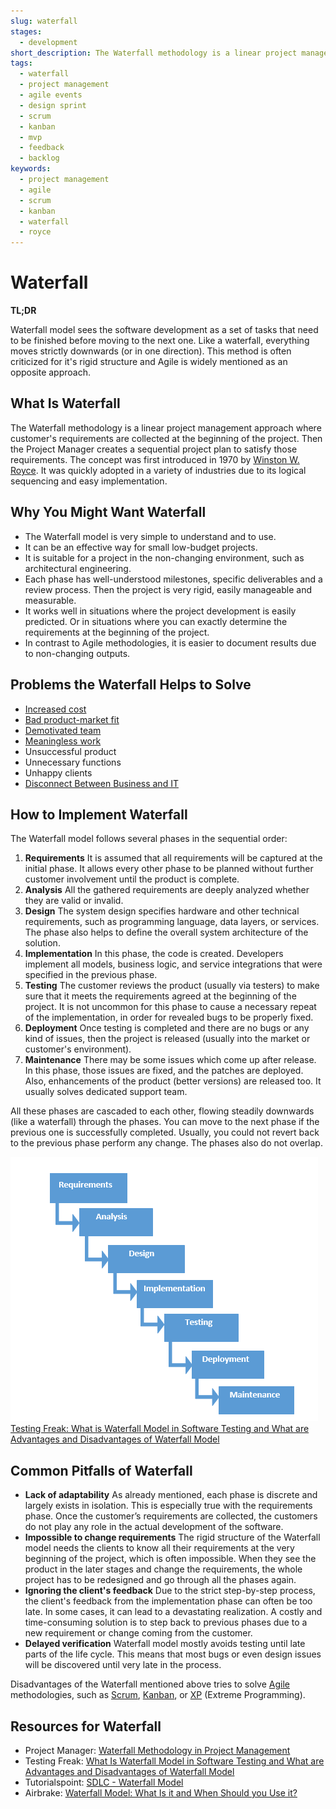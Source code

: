 ```yaml
---
slug: waterfall
stages:
  - development
short_description: The Waterfall methodology is a linear project management approach where customer's requirements are collected at the beginning of the project. Then a sequential project plan is created to satisfy those requirements. The concept is appropriate for small and clear projects.
tags:
  - waterfall
  - project management
  - agile events
  - design sprint
  - scrum
  - kanban
  - mvp
  - feedback
  - backlog
keywords:
  - project management
  - agile
  - scrum
  - kanban
  - waterfall
  - royce
---
```


# Waterfall

**TL;DR**

Waterfall model sees the software development as a set of tasks that need to be finished before moving to the next one. Like a waterfall, everything moves strictly downwards (or in one direction). This method is often criticized for it's rigid structure and Agile is widely mentioned as an opposite approach.

## What Is Waterfall

The Waterfall methodology is a linear project management approach where customer's requirements are collected at the beginning of the project. Then the Project Manager creates a sequential project plan to satisfy those requirements. The concept was first introduced in 1970 by [Winston W. Royce](https://en.wikipedia.org/wiki/Winston_W._Royce). It was quickly adopted in a variety of industries due to its logical sequencing and easy implementation.

## Why You Might Want Waterfall

- The Waterfall model is very simple to understand and to use.
- It can be an effective way for small low-budget projects.
- It is suitable for a project in the non-changing environment, such as architectural engineering.
- Each phase has well-understood milestones, specific deliverables and a review process. Then the project is very rigid, easily manageable and measurable.
- It works well in situations where the project development is easily predicted. Or in situations where you can exactly determine the requirements at the beginning of the project.
- In contrast to Agile methodologies, it is easier to document results due to non-changing outputs.

## Problems the Waterfall Helps to Solve

- [Increased cost](/problems/increased-cost)
- [Bad product-market fit](/problems/bad-product-market-fit)
- [Demotivated team](/problems/demotivated-team)
- [Meaningless work](/problems/meaningless-work)
- Unsuccessful product
- Unnecessary functions
- Unhappy clients
- [Disconnect Between Business and IT](/problems/disconnect-between-business-and-it)

## How to Implement Waterfall

The Waterfall model follows several phases in the sequential order:

1. **Requirements**
   It is assumed that all requirements will be captured at the initial phase. It allows every other phase to be planned without further customer involvement until the product is complete.
2. **Analysis**
   All the gathered requirements are deeply analyzed whether they are valid or invalid.
3. **Design**
   The system design specifies hardware and other technical requirements, such as programming language, data layers, or services. The phase also helps to define the overall system architecture of the solution.
4. **Implementation**
   In this phase, the code is created. Developers implement all models, business logic, and service integrations that were specified in the previous phase.
5. **Testing**
   The customer reviews the product (usually via testers) to make sure that it meets the requirements agreed at the beginning of the project. It is not uncommon for this phase to cause a necessary repeat of the implementation, in order for revealed bugs to be properly fixed.
6. **Deployment**
   Once testing is completed and there are no bugs or any kind of issues, then the project is released (usually into the market or customer's environment).
7. **Maintenance**
   There may be some issues which come up after release. In this phase, those issues are fixed, and the patches are deployed. Also, enhancements of the product (better versions) are released too. It usually solves dedicated support team.

All these phases are cascaded to each other, flowing steadily downwards (like a waterfall) through the phases. You can move to the next phase if the previous one is successfully completed. Usually, you could not revert back to the previous phase perform any change. The phases also do not overlap.

![Waterfall](/files/waterfall.png)
[Testing Freak: What is Waterfall Model in Software Testing and What are Advantages and Disadvantages of Waterfall Model](http://testingfreak.com/waterfall-model-software-testing-advantages-disadvantages-waterfall-model/)

## Common Pitfalls of Waterfall

- **Lack of adaptability**
  As already mentioned, each phase is discrete and largely exists in isolation. This is especially true with the requirements phase. Once the customer’s requirements are collected, the customers do not play any role in the actual development of the software.
- **Impossible to change requirements**
  The rigid structure of the Waterfall model needs the clients to know all their requirements at the very beginning of the project, which is often impossible. When they see the product in the later stages and change the requirements, the whole project has to be redesigned and go through all the phases again.
- **Ignoring the client's feedback**
  Due to the strict step-by-step process, the client's feedback from the implementation phase can often be too late. In some cases, it can lead to a devastating realization. A costly and time-consuming solution is to step back to previous phases due to a new requirement or change coming from the customer.
- **Delayed verification**
  Waterfall model mostly avoids testing until late parts of the life cycle. This means that most bugs or even design issues will be discovered until very late in the process.

Disadvantages of the Waterfall mentioned above tries to solve [Agile](/practices/agile-events) methodologies, such as [Scrum](/practices/scrum), [Kanban](/practices/kanban), or [XP](https://en.wikipedia.org/wiki/Extreme_programming) (Extreme Programming).

## Resources for Waterfall

- Project Manager: [Waterfall Methodology in Project Management](https://www.projectmanager.com/software/use-cases/waterfall-methodology)
- Testing Freak: [What Is Waterfall Model in Software Testing and What are Advantages and Disadvantages of Waterfall Model](http://testingfreak.com/waterfall-model-software-testing-advantages-disadvantages-waterfall-model/)
- Tutorialspoint: [SDLC - Waterfall Model](https://www.tutorialspoint.com/sdlc/sdlc_waterfall_model.htm)
- Airbrake: [Waterfall Model: What Is it and When Should you Use it?](https://airbrake.io/blog/sdlc/waterfall-model)
